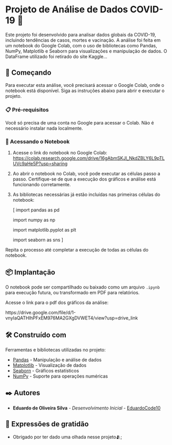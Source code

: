 # Projeto de Análise de Dados COVID-19 🦠

Este projeto foi desenvolvido para analisar dados globais da COVID-19, incluindo tendências de casos, mortes e vacinação. A análise foi feita em um notebook do Google Colab, com o uso de bibliotecas como Pandas, NumPy, Matplotlib e Seaborn para visualizações e manipulação de dados. O DataFrame utilizado foi retirado do site Kaggle...

## 🚀 Começando

Para executar esta análise, você precisará acessar o Google Colab, onde o notebook está disponível. Siga as instruções abaixo para abrir e executar o projeto.

### 📋 Pré-requisitos

Você só precisa de uma conta no Google para acessar o Colab. Não é necessário instalar nada localmente. 

### 🔧 Acessando o Notebook

1. Acesse o link do notebook no Google Colab: https://colab.research.google.com/drive/16gAbmSKJl_NkdZBLY6L9pTLUVc9aHe5P?usp=sharing


2. Ao abrir o notebook no Colab, você pode executar as células passo a passo. Certifique-se de que a execução dos gráficos e análise está funcionando corretamente.

3. As bibliotecas necessárias já estão incluídas nas primeiras células do notebook:
   <p>[ import pandas as pd</p>
   <p> import numpy as np</p>
   <p> import matplotlib.pyplot as plt</p>
   <p> import seaborn as sns ]</p>
   
Repita o processo até completar a execução de todas as células do notebook.

## 📦 Implantação

O notebook pode ser compartilhado ou baixado como um arquivo `.ipynb` para execução futura, ou transformado em PDF para relatórios.
<p>Acesse o link para o pdf dos gráficos da análise:</p>
   https://drive.google.com/file/d/1-vnyIaQATHlhPFxEM976MA2GXgDVWET4/view?usp=drive_link

## 🛠️ Construído com

Ferramentas e bibliotecas utilizadas no projeto:

* [Pandas](https://pandas.pydata.org/) - Manipulação e análise de dados
* [Matplotlib](https://matplotlib.org/) - Visualização de dados
* [Seaborn](https://seaborn.pydata.org/) - Gráficos estatísticos
* [NumPy](https://numpy.org/) - Suporte para operações numéricas

## ✒️ Autores

* **Eduardo de Oliveira Silva** - *Desenvolvimento Inicial* - [EduardoCode10](https://github.com/EduardoCode10/EduardoCode10)

## 🎁 Expressões de gratidão

* Obrigado por ter dado uma olhada nesse projeto🫂;
